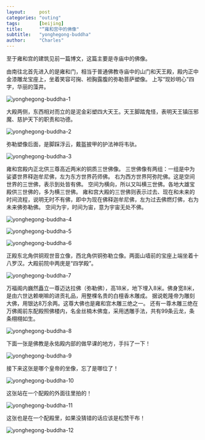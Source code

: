 ```yaml
---
layout:     post
categories: "outing"
tags:       [beijing]
title:      "“雍和宫中的佛像"
subtitle:   "yonghegong-buddha"
author:     "Charles"
---
```


至于雍和宫的建筑见前一篇博文，这篇主要是寺庙中的佛像。

由南往北首先进入的是雍和门，相当于普通佛教寺庙中的山门和天王殿，殿内正中金漆雕龙宝座上，坐着笑容可掬、袒胸露腹的弥勒菩萨塑像。
上写“现妙明心”四字，华丽的藻井。

![yonghegong-buddha-1]({{site.imageurl}}/yonghegong-buddha-1.jpg)

大殿两侧，东西相对而立的是泥金彩塑四大天王。天王脚踏鬼怪，表明天王镇压邪魔、慈护天下的职责和功德。 

![yonghegong-buddha-2]({{site.imageurl}}/yonghegong-buddha-2.jpg)

弥勒塑像后面，是脚踩浮云，戴盔披甲的护法神将韦驮。

![yonghegong-buddha-3]({{site.imageurl}}/yonghegong-buddha-3.jpg)

雍和宫殿内正北供三尊高近两米的铜质三世佛像。
三世佛像有两组：一组是中为娑婆世界释迦牟尼佛，左为东方世界药师佛。
右为西方世界阿弥陀佛。这是空间世界的三世佛，表示到处皆有佛。
空间为横向，所以又叫横三世佛。各地大雄宝殿供三世佛的，多为横三世佛。
雍和宫大殿的三世佛则表示过去、现在和未来的时间流程，说明无时不有佛，即中为现在佛释迦牟尼佛，左为过去佛燃灯佛，右为未来佛弥勒佛。
空间为宇，时间为宙，意为宇宙无处不佛。

![yonghegong-buddha-4]({{site.imageurl}}/yonghegong-buddha-4.jpg)

![yonghegong-buddha-5]({{site.imageurl}}/yonghegong-buddha-5.jpg)

![yonghegong-buddha-6]({{site.imageurl}}/yonghegong-buddha-6.jpg)

正殿东北角供铜观世音立像，西北角供铜弥勒立像。两面山墙前的宝座上端坐着十八罗汉。大殿前院中两庑是“四学殿”。

![yonghegong-buddha-7]({{site.imageurl}}/yonghegong-buddha-7.jpg)

万福阁内巍然矗立一尊迈达拉佛（弥勒佛），高18米，地下埋入8米。佛身宽8米，是由六世达赖喇嘛的进贡礼品，用整棵名贵的白檀香木雕成。
据说乾隆帝为雕刻大佛，用银达8万余两。这尊大佛也是雍和宫木雕三绝之一。
还有一尊木雕三绝在万佛阁前东配殿照佛楼内，名金丝楠木佛龛，采用透雕手法，共有99条云龙，条条栩栩如生。

![yonghegong-buddha-8]({{site.imageurl}}/yonghegong-buddha-8.jpg)

下面一张是佛教是永佑殿内部的做早课的地方，手抖了一下！

![yonghegong-buddha-9]({{site.imageurl}}/yonghegong-buddha-9.jpg)

接下来这张是哪个皇帝的坐像，忘了是哪位了！

![yonghegong-buddha-10]({{site.imageurl}}/yonghegong-buddha-10.jpg)

这张站在一个配殿的外面往里拍的！

![yonghegong-buddha-11]({{site.imageurl}}/yonghegong-buddha-11.jpg)

这张也是在一个配殿里，如果没猜错的话应该是松赞干布！

![yonghegong-buddha-12]({{site.imageurl}}/yonghegong-buddha-12.jpg)






